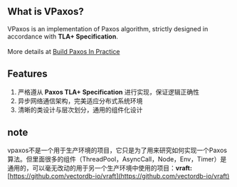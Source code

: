 
## What is VPaxos?

VPaxos is an implementation of Paxos algorithm, strictly designed in accordance with **TLA+ Specification**.
<br>
<br>
More details at [Build Paxos In Practice](http://vectordb.io)


## Features
1. 严格遵从 **Paxos TLA+ Specification** 进行实现，保证逻辑正确性
2. 异步网络通信架构，完美适应分布式系统环境
3. 清晰的类设计与层次划分，通用的组件化设计

## note
vpaxos不是一个用于生产环境的项目，它只是为了用来研究如何实现一个Paxos算法。但里面很多的组件（ThreadPool，AsyncCall，Node，Env，Timer）是通用的，可以毫无改动的用于另一个生产环境中使用的项目：**vraft:** [https://github.com/vectordb-io/vraft](https://github.com/vectordb-io/vraft)

